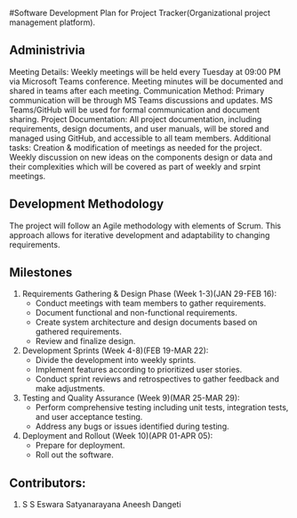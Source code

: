 #Software Development Plan for Project Tracker(Organizational project management platform).
## Administrivia
Meeting Details:  Weekly meetings will be held every Tuesday at 09:00 PM via Microsoft Teams conference. Meeting minutes will be documented and shared in teams after each meeting.
Communication Method:  Primary communication will be through MS Teams discussions and updates. MS Teams/GitHub will be used for formal communication and document sharing.
Project Documentation:  All project documentation, including requirements, design documents, and user manuals, will be stored and managed using GitHub, and accessible to all team members.
Additional tasks: Creation & modification of meetings as needed for the project. Weekly discussion on new ideas on the components design or data and their complexities which will be covered as part of weekly and srpint meetings.
## Development Methodology
The project will follow an Agile methodology with elements of Scrum. This approach allows for iterative development and adaptability to changing requirements. 
## Milestones
1. Requirements Gathering & Design Phase (Week 1-3)(JAN 29-FEB 16):  
    - Conduct meetings with team members to gather requirements.
    - Document functional and non-functional requirements.
    - Create system architecture and design documents based on gathered requirements.
    - Review and finalize design.
2. Development Sprints (Week 4-8)(FEB 19-MAR 22): 
    - Divide the development into weekly sprints.
    - Implement features according to prioritized user stories.
    - Conduct sprint reviews and retrospectives to gather feedback and make adjustments.
3. Testing and Quality Assurance (Week 9)(MAR 25-MAR 29): 
    - Perform comprehensive testing including unit tests, integration tests, and user acceptance testing.
    - Address any bugs or issues identified during testing.
4. Deployment and Rollout (Week 10)(APR 01-APR 05):
    - Prepare for deployment.
    - Roll out the software.

## Contributors:
1. S S Eswara Satyanarayana Aneesh Dangeti
